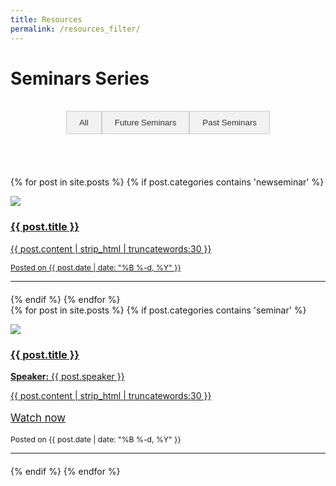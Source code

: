```yaml
---
title: Resources
permalink: /resources_filter/
---
```

# **Seminars Series**
<br>

<div class="btn-group">
  <button class="btn btn-default" onclick="filterSeminars('all')">All</button>
  <button class="btn btn-default" onclick="filterSeminars('newseminar')">Future Seminars</button>
  <button class="btn btn-default" onclick="filterSeminars('seminar')">Past Seminars</button>
</div>

<br><br>

<div id="seminars">
  <div class="content list newseminar">
    {% for post in site.posts %}
      {% if post.categories contains 'newseminar' %}
        <div class="list-item">
          <p class="list-post-title">
            <a href="{{ post.url | prepend: site.baseurl }}">
              <div class="row">
                <div class="col-sm-4">
                  <img src="/{% if post.header-img %}{{ post.header-img }}{% else %}{{ site.header-img }}{% endif %}">
                </div>
                <div class="col-sm-8">
                  <h3 class="post-title">{{ post.title }}</h3>
                  <p class="list-post-title">{{ post.content | strip_html | truncatewords:30 }}</p>
                  <p class="list-detail" style="font-size: 0.87em;">Posted on {{ post.date | date: "%B %-d, %Y" }}</p>
                </div>                    
              </div>
              <hr/>
            </a>
          </p>
        </div>
      {% endif %}
    {% endfor %}
  </div>
  <div class="content list seminar">
    {% for post in site.posts %}
      {% if post.categories contains 'seminar' %}
        <div class="list-item">
          <p class="list-post-title">
            <a href="{{ post.url | prepend: site.baseurl }}">
              <div class="row">
                <div class="col-sm-4">
                  <img src="/{% if post.header-img %}{{ post.header-img }}{% else %}{{ site.header-img }}{% endif %}">
                </div>
                <div class="col-sm-8">
                  <h3 class="post-title">{{ post.title }}</h3>
                  <p class="list-post-title"><strong>Speaker:</strong> {{ post.speaker }}</p>
                  <p class="list-post-title">{{ post.content | strip_html | truncatewords:30 }}</p>
                  <p class="list-detail" style="font-size: 1.2em;">
                    <a class="video" href="{{ post.video }}"><i class="fa fa-youtube"></i> Watch now</a>
                  </p>
                  <p class="list-detail" style="font-size: 0.87em;">Posted on {{ post.date | date: "%B %-d, %Y" }}</p>
                </div>                    
              </div>
              <hr/>
            </a>
          </p>
        </div>
      {% endif %}
    {% endfor %}
  </div>
</div>

<script>
  function filterSeminars(category) {
    var seminars = document.getElementById("seminars").children;
    for (var i = 0; i < seminars.length; i++) {
      if (category === 'all') {
        seminars[i].style.display = 'block';
      } else {
        if (seminars[i].classList.contains(category)) {
          seminars[i].style.display = 'block';
        } else {
          seminars[i].style.display = 'none';
        }
      }
    }
  }
</script>

<style>
  .btn-group {
    display: flex;
    justify-content: center;
    margin-bottom: 20px;
  }
  .btn {
    background-color: #f1f1f1;
    border: 1px solid #ccc;
    padding: 10px 20px;
    cursor: pointer;
  }
  .btn:hover {
    background-color: #ddd;
  }
  .btn-default {
    color: #333;
  }
  .list-item {
    margin-bottom: 20px;
  }
</style>
